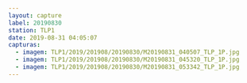 ```yaml
---
layout: capture
label: 20190830
station: TLP1
date: 2019-08-31 04:05:07
capturas:
  - imagem: TLP1/2019/201908/20190830/M20190831_040507_TLP_1P.jpg
  - imagem: TLP1/2019/201908/20190830/M20190831_045320_TLP_1P.jpg
  - imagem: TLP1/2019/201908/20190830/M20190831_053342_TLP_1P.jpg
---
```

